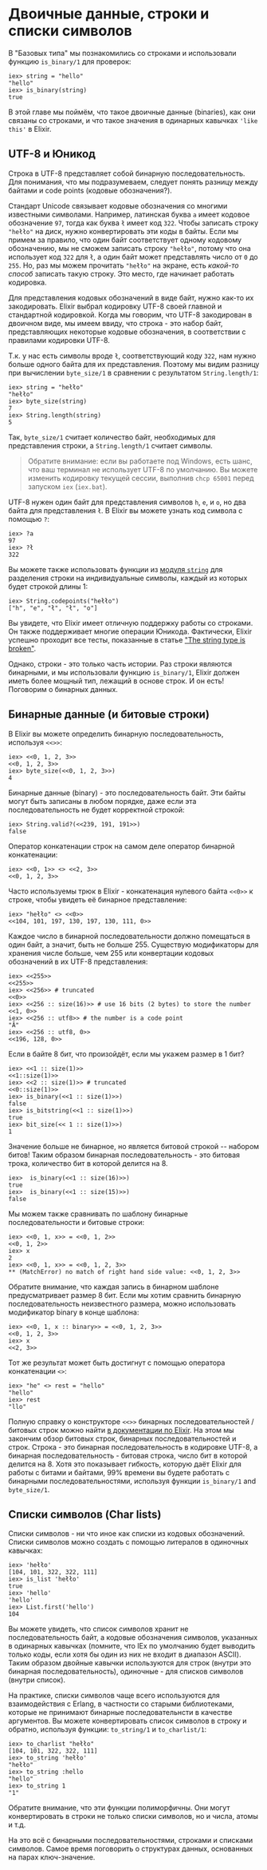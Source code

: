 # Двоичные данные, строки и списки символов

В "Базовых типа" мы познакомились со строками и использовали функцию `is_binary/1` для проверок:

```iex
iex> string = "hello"
"hello"
iex> is_binary(string)
true
```

В этой главе мы поймём, что такое двоичные данные (binaries), как они связаны со строками, и что такое значения в одинарных кавычках `'like this'` в Elixir.

## UTF-8 и Юникод

Строка в UTF-8 представляет собой бинарную последовательность. Для понимания, что мы подразумеваем, следует понять разницу между байтами и code points (кодовые обозначения?).

Стандарт Unicode связывает кодовые обозначения со многими известными символами. Например, латинская буква `a` имеет кодовое обозначение `97`, тогда как буква `ł` имеет код `322`. Чтобы записать строку `"hełło"` на диск, нужно конвертировать эти коды в байты. Если мы примем за правило, что один байт соответствует одному кодовому обозначению, мы не сможем записать строку `"hełło"`, потому что она использует код `322` для `ł`, а один байт может представлять число от `0` до `255`. Но, раз мы можем прочитать `"hełło"` на экране, есть *какой-то способ* записать такую строку. Это место, где начинает работать кодировка.

Для представления кодовых обозначений в виде байт, нужно как-то их закодировать. Elixir выбрал кодировку UTF-8 своей главной и стандартной кодировкой. Когда мы говорим, что UTF-8 закодирован в двоичном виде, мы имеем ввиду, что строка - это набор байт, представляющих некоторые кодовые обозначения, в соответствии с правилами кодировки UTF-8.

Т.к. у нас есть символы вроде `ł`, соответствующий коду `322`, нам нужно больше одного байта для их представления. Поэтому мы видим разницу при вычислении `byte_size/1` в сравнении с результатом `String.length/1`:

```iex
iex> string = "hełło"
"hełło"
iex> byte_size(string)
7
iex> String.length(string)
5
```

Так, `byte_size/1` считает количество байт, необходимых для представления строки, а `String.length/1` считает символы.

> Обратите внимание: если вы работаете под Windows, есть шанс, что ваш терминал не использует UTF-8 по умолчанию. Вы можете изменить кодировку текущей сессии, выполнив `chcp 65001` перед запуском `iex` (`iex.bat`).

UTF-8 нужен один байт для представления символов `h`, `e`, и `o`, но два байта для представления `ł`. В Elixir вы можете узнать код символа с помощью `?`:

```iex
iex> ?a
97
iex> ?ł
322
```

Вы можете также использовать функции из [модуля `string`](https://hexdocs.pm/elixir/String.html) для разделения строки на индивидуальные символы, каждый из которых будет строкой длины 1:

```iex
iex> String.codepoints("hełło")
["h", "e", "ł", "ł", "o"]
```

Вы увидете, что Elixir имеет отличную поддержку работы со строками. Он также поддерживает многие операции Юникода. Фактически, Elixir успешно проходит все тесты, показанные в статье ["The string type is broken"](http://mortoray.com/2013/11/27/the-string-type-is-broken/).

Однако, строки - это только часть истории. Раз строки являются бинарными, и мы использовали функцию `is_binary/1`, Elixir должен иметь более мощный тип, лежащий в основе строк. И он есть! Поговорим о бинарных данных.

## Бинарные данные (и битовые строки)

В Elixir вы можете определить бинарную последовательность, используя `<<>>`:

```iex
iex> <<0, 1, 2, 3>>
<<0, 1, 2, 3>>
iex> byte_size(<<0, 1, 2, 3>>)
4
```

Бинарные данные (binary) - это последовательность байт. Эти байты могут быть записаны в любом порядке, даже если эта последовательность не будет корректной строкой:

```iex
iex> String.valid?(<<239, 191, 191>>)
false
```

Оператор конкатенации строк на самом деле оператор бинарной конкатенации:

```iex
iex> <<0, 1>> <> <<2, 3>>
<<0, 1, 2, 3>>
```

Часто используемы трюк в Elixir - конкатенация нулевого байта `<<0>>` к строке, чтобы увидеть её бинарное представление:

```iex
iex> "hełło" <> <<0>>
<<104, 101, 197, 130, 197, 130, 111, 0>>
```

Каждое число в бинарной последовательности должно помещаться в один байт, а значит, быть не больше 255. Существую модификаторы для хранения числе больше, чем 255 или конвертации кодовых обозначений в их UTF-8 представления:

```iex
iex> <<255>>
<<255>>
iex> <<256>> # truncated
<<0>>
iex> <<256 :: size(16)>> # use 16 bits (2 bytes) to store the number
<<1, 0>>
iex> <<256 :: utf8>> # the number is a code point
"Ā"
iex> <<256 :: utf8, 0>>
<<196, 128, 0>>
```

Если в байте 8 бит, что произойдёт, если мы укажем размер в 1 бит?

```iex
iex> <<1 :: size(1)>>
<<1::size(1)>>
iex> <<2 :: size(1)>> # truncated
<<0::size(1)>>
iex> is_binary(<<1 :: size(1)>>)
false
iex> is_bitstring(<<1 :: size(1)>>)
true
iex> bit_size(<< 1 :: size(1)>>)
1
```

Значение больше не бинарное, но является битовой строкой -- набором битов! Таким образом бинарная последовательность - это битовая трока, количество бит в которой делится на 8.

```iex
iex>  is_binary(<<1 :: size(16)>>)
true
iex>  is_binary(<<1 :: size(15)>>)
false
```

Мы можем также сравнивать по шаблону бинарные последовательности и битовые строки:

```iex
iex> <<0, 1, x>> = <<0, 1, 2>>
<<0, 1, 2>>
iex> x
2
iex> <<0, 1, x>> = <<0, 1, 2, 3>>
** (MatchError) no match of right hand side value: <<0, 1, 2, 3>>
```

Обратите внимание, что каждая запись в бинарном шаблоне предусматривает размер 8 бит. Если мы хотим сравнить бинарную последовательность неизвестного размера, можно использовать модификатор binary в конце шаблона:

```iex
iex> <<0, 1, x :: binary>> = <<0, 1, 2, 3>>
<<0, 1, 2, 3>>
iex> x
<<2, 3>>
```

Тот же результат может быть достигнут с помощью оператора конкатенации `<>`:

```iex
iex> "he" <> rest = "hello"
"hello"
iex> rest
"llo"
```

Полную справку о конструкторе `<<>>` бинарных последовательностей / битовых строк можно найти [в документации по Elixir](https://hexdocs.pm/elixir/Kernel.SpecialForms.html#%3C%3C%3E%3E/1). На этом мы закончим обзор битовых строк, бинарных последовательностей и строк. Строка - это бинарная последовательность в кодировке UTF-8, а бинарная последовательность - битовая строка, число бит в которой делится на 8. Хотя это показывает гибкость, которую даёт Elixir для работы с битами и байтами, 99% времени вы будете работать с бинарными последовательностями, используя функции `is_binary/1` and `byte_size/1`.

## Списки символов (Char lists)

Списки символов - ни что иное как списки из кодовых обозначений. Списки символов можно создать с помощью литералов в одиночных кавычках:

```iex
iex> 'hełło'
[104, 101, 322, 322, 111]
iex> is_list 'hełło'
true
iex> 'hello'
'hello'
iex> List.first('hello')
104
```

Вы можете увидеть, что список символов хранит не последовательность байт, а кодовые обозначения символов, указанных в одинарных кавычках (помните, что IEx по умолчанию будет выводить только коды, если хотя бы один из них не входит в диапазон ASCII). Таким образом двойные кавычки используются для строк (внутри это бинарная последовательность), одиночные - для списков символов (внутри список).

На практике, списки символов чаще всего используются для взаимодействия с Erlang, в частности со старыми библиотеками, которые не принимают бинарные последовательнсти в качестве аргументов. Вы можете конвертировать список символов в строку и обратно, используя функции: `to_string/1` и `to_charlist/1`:

```iex
iex> to_charlist "hełło"
[104, 101, 322, 322, 111]
iex> to_string 'hełło'
"hełło"
iex> to_string :hello
"hello"
iex> to_string 1
"1"
```

Обратите внимание, что эти функции полиморфичны. Они могут конвертировать в строки не только списки символов, но и числа, атомы и т.д.

На это всё с бинарными последовательностями, строками и списками символов. Самое время поговорить о структурах данных, основанных на парах ключ-значение.